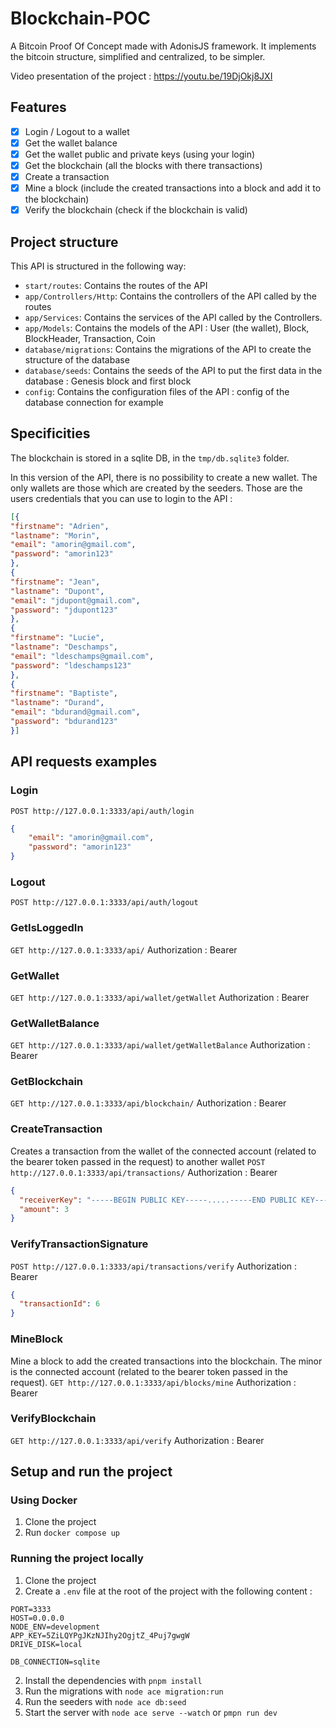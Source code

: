 # Blockchain-POC
A Bitcoin Proof Of Concept made with AdonisJS framework. It implements the bitcoin structure, simplified and centralized, to be simpler.

Video presentation of the project : https://youtu.be/19DjOkj8JXI

## Features
- [x] Login / Logout to a wallet
- [x] Get the wallet balance
- [x] Get the wallet public and private keys (using your login)
- [x] Get the blockchain (all the blocks with there transactions)
- [x] Create a transaction
- [x] Mine a block (include the created transactions into a block and add it to the blockchain)
- [x] Verify the blockchain (check if the blockchain is valid)

## Project structure
This API is structured in the following way: 
- `start/routes`: Contains the routes of the API
- `app/Controllers/Http`: Contains the controllers of the API called by the routes
- `app/Services`: Contains the services of the API called by the Controllers.
- `app/Models`: Contains the models of the API : User (the wallet), Block, BlockHeader, Transaction, Coin
- `database/migrations`: Contains the migrations of the API to create the structure of the database
- `database/seeds`: Contains the seeds of the API to put the first data in the database : Genesis block and first block
- `config`: Contains the configuration files of the API : config of the database connection for example

## Specificities
The blockchain is stored in a sqlite DB, in the `tmp/db.sqlite3` folder.

In this version of the API, there is no possibility to create a new wallet. The only wallets are those which are created by the seeders.
Those are the users credentials that you can use to login to the API :
```json
[{
"firstname": "Adrien",
"lastname": "Morin",
"email": "amorin@gmail.com",
"password": "amorin123"
},
{
"firstname": "Jean",
"lastname": "Dupont",
"email": "jdupont@gmail.com",
"password": "jdupont123"
},
{
"firstname": "Lucie",
"lastname": "Deschamps",
"email": "ldeschamps@gmail.com",
"password": "ldeschamps123"
},
{
"firstname": "Baptiste",
"lastname": "Durand",
"email": "bdurand@gmail.com",
"password": "bdurand123"
}]
```

## API requests examples

### Login
<o>`POST http://127.0.0.1:3333/api/auth/login`</o>
```json
{
    "email": "amorin@gmail.com",
    "password": "amorin123"
}
```

### Logout
`POST http://127.0.0.1:3333/api/auth/logout`

### GetIsLoggedIn
`GET http://127.0.0.1:3333/api/`
Authorization : Bearer <token>

### GetWallet
`GET http://127.0.0.1:3333/api/wallet/getWallet`
Authorization : Bearer <token>

### GetWalletBalance
`GET http://127.0.0.1:3333/api/wallet/getWalletBalance`
Authorization : Bearer <token>

### GetBlockchain
`GET http://127.0.0.1:3333/api/blockchain/`
Authorization : Bearer <token>

### CreateTransaction
Creates a transaction from the wallet of the connected account (related to the bearer token passed in the request) to another wallet
`POST http://127.0.0.1:3333/api/transactions/`
Authorization : Bearer <token>
```json
{
  "receiverKey": "-----BEGIN PUBLIC KEY-----.....-----END PUBLIC KEY-----\n",
  "amount": 3
}
```

### VerifyTransactionSignature
`POST http://127.0.0.1:3333/api/transactions/verify`
Authorization : Bearer <token>
```json
{
  "transactionId": 6
}
```

### MineBlock
Mine a block to add the created transactions into the blockchain. The minor is the connected account (related to the bearer token passed in the request).
`GET http://127.0.0.1:3333/api/blocks/mine`
Authorization : Bearer <token>

### VerifyBlockchain
`GET http://127.0.0.1:3333/api/verify`
Authorization : Bearer <token>

## Setup and run the project

### Using Docker

1. Clone the project
2. Run `docker compose up`

### Running the project locally

1. Clone the project
2. Create a `.env` file at the root of the project with the following content :
```
PORT=3333
HOST=0.0.0.0
NODE_ENV=development
APP_KEY=5ZiLQYPgJKzNJIhy2OgjtZ_4Puj7gwgW
DRIVE_DISK=local

DB_CONNECTION=sqlite
```
2. Install the dependencies with `pnpm install`
3. Run the migrations with `node ace migration:run`
4. Run the seeders with `node ace db:seed`
5. Start the server with `node ace serve --watch` or `pmpn run dev`
